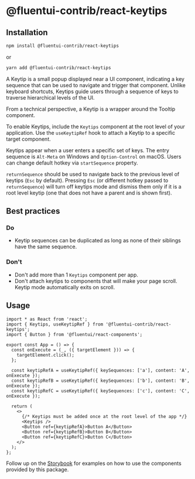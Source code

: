 # @fluentui-contrib/react-keytips

## Installation

```bash
npm install @fluentui-contrib/react-keytips
```

or

```bash
yarn add @fluentui-contrib/react-keytips
```

A Keytip is a small popup displayed near a UI component, indicating a key sequence that can be used to navigate and trigger that component. Unlike keyboard shortcuts,
Keytips guide users through a sequence of keys to traverse hierarchical levels of the UI.

From a technical perspective, a Keytip is a wrapper around the Tooltip component.

To enable Keytips, include the `Keytips` component at the root level of your application. Use the `useKeytipRef`
hook to attach a Keytip to a specific target component.

Keytips appear when a user enters a specific set of keys. The entry sequence is `Alt-Meta` on Windows and `Option-Control` on macOS.
Users can change default hotkey via `startSequence` property.

`returnSequence` should be used to navigate back to the previous level of keytips (`Esc` by default). Pressing `Esc` (or different hotkey passed to `returnSequence`) will turn off keytips mode and dismiss them only if it is a root level keytip (one that does not have a parent and is shown first).

## Best practices

### Do

- Keytip sequences can be duplicated as long as none of their siblings have the same sequence.

### Don't

- Don't add more than 1 `Keytips` component per app.
- Don't attach keytips to components that will make your page scroll. Keytip mode automatically exits on scroll.

## Usage

```tsx
import * as React from 'react';
import { Keytips, useKeytipRef } from '@fluentui-contrib/react-keytips';
import { Button } from '@fluentui/react-components';

export const App = () => {
  const onExecute = (_, ({ targetElement })) => {
    targetElement.click();
  };

  const keytipRefA = useKeytipRef({ keySequences: ['a'], content: 'A', onExecute });
  const keytipRefB = useKeytipRef({ keySequences: ['b'], content: 'B', onExecute });
  const keytipRefC = useKeytipRef({ keySequences: ['c'], content: 'C', onExecute });

  return (
    <>
      {/* Keytips must be added once at the root level of the app */}
      <Keytips />
      <Button ref={keytipRefA}>Button A</Button>
      <Button ref={keytipRefB}>Button B</Button>
      <Button ref={keytipRefC}>Button C</Button>
    </>
  );
};
```

Follow up on the [Storybook](https://microsoft.github.io/fluentui-contrib/react-keytips) for examples on how to use the components provided by this package.
